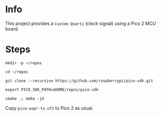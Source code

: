 # Info

This project provides a `Custom Quartz` (clock signal) using a Pico 2 MCU
board.

# Steps

```
mkdir -p ~/repos

cd ~/repos

git clone --recursive https://github.com/raspberrypi/pico-sdk.git

export PICO_SDK_PATH=$HOME/repos/pico-sdk

cmake .; make -j4
```

Copy `pico-wspr-tx.uf2` to Pico 2 as usual.
